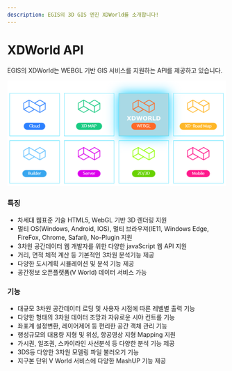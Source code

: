 ```yaml
---
description: EGIS의 3D GIS 엔진 XDWorld를 소개합니다!
---
```


# XDWorld API

EGIS의 XDWorld는 WEBGL 기반 GIS 서비스를 지원하는 API를 제공하고 있습니다.

![](../.gitbook/assets/introduce.png)

### 특징

* 차세대 웹표준 기술 HTML5, WebGL 기반 3D 렌더링 지원
* 멀티 OS(Windows, Android, IOS), 멀티 브라우져(IE11, Windows Edge, FireFox, Chrome, Safari), No-Plugin 지원
* 3차원 공간데이터 웹 개발자를 위한 다양한 javaScript 웹 API 지원
* 거리, 면적 체적 계산 등 기본적인 3차원 분석기능 제공
* 다양한 도시계획 시뮬레이션 및 분석 기능 제공
* 공간정보 오픈플랫폼(V World) 데이터 서비스 가능

### 기능

* 대규모 3차원 공간데이터 로딩 및 사용자 시점에 따른 레벨별 출력 기능
* 다양한 형태의 3차원 데이터 조망과 자유로운 시야 컨트롤 기능
* 좌표계 설정변환, 레이어제어 등 편리한 공간 객체 관리 기능
* 행성규모의 대용량 지형 및 위성, 항공영상 지형 Mapping 지원
* 가시권, 일조권, 스카이라인 사선분석 등 다양한 분석 기능 제공
* 3DS등 다양한 3차원 모델링 파일 불러오기 기능
* 지구본 단위 V World 서비스에 다양한 MashUP 기능 제공

